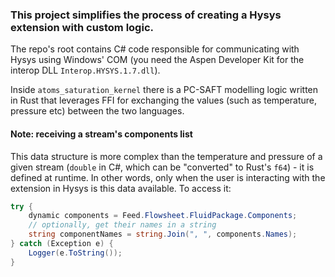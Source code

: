 ### This project simplifies the process of creating a Hysys extension with custom logic. 

The repo's root contains C# code responsible for communicating with Hysys using Windows' COM 
(you need the Aspen Developer Kit for the interop DLL `Interop.HYSYS.1.7.dll`). 

Inside `atoms_saturation_kernel` there is a PC-SAFT modelling logic written in Rust that 
leverages FFI for exchanging the values (such as temperature, pressure etc) between the two 
languages. 

#### Note: receiving a stream's components list
This data structure is more complex than the temperature and pressure of a given stream 
(`double` in C#, which can be "converted" to Rust's `f64`) - it is defined at runtime. 
In other words, only when the user is interacting with the extension in Hysys is this data available.
To access it: 

```csharp
try {
    dynamic components = Feed.Flowsheet.FluidPackage.Components;
    // optionally, get their names in a string
    string componentNames = string.Join(", ", components.Names);
} catch (Exception e) {
    Logger(e.ToString());
}
```
